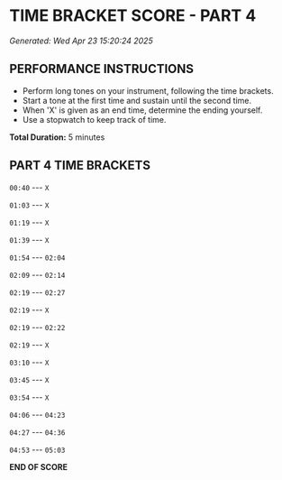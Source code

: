 # TIME BRACKET SCORE - PART 4
*Generated: Wed Apr 23 15:20:24 2025*

## PERFORMANCE INSTRUCTIONS
- Perform long tones on your instrument, following the time brackets.
- Start a tone at the first time and sustain until the second time.
- When 'X' is given as an end time, determine the ending yourself.
- Use a stopwatch to keep track of time.

**Total Duration:** 5 minutes

## PART 4 TIME BRACKETS

`00:40` --- `X`

`01:03` --- `X`

`01:19` --- `X`

`01:39` --- `X`

`01:54` --- `02:04`

`02:09` --- `02:14`

`02:19` --- `02:27`

`02:19` --- `X`

`02:19` --- `02:22`

`02:19` --- `X`

`03:10` --- `X`

`03:45` --- `X`

`03:54` --- `X`

`04:06` --- `04:23`

`04:27` --- `04:36`

`04:53` --- `05:03`

**END OF SCORE**
